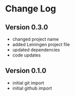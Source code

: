 Change Log
==========

Version 0.3.0
-------------
* changed project name
* added Leiningen project file
* updated dependencies
* code updates


Version 0.1.0
-------------
* initial git import
* initial github import
